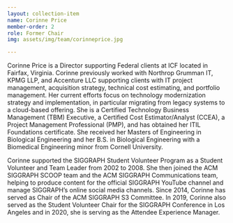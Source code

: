 ```yaml
---
layout: collection-item
name: Corinne Price
member-order: 2
role: Former Chair
img: assets/img/team/corinneprice.jpg

---
```

Corinne Price is a Director supporting Federal clients at ICF located in Fairfax, Virginia. Corinne previously worked with Northrop Grumman IT, KPMG LLP, and Accenture LLC supporting clients with IT project management, acquisition strategy, technical cost estimating, and portfolio management. Her current efforts focus on technology modernization strategy and implementation, in particular migrating from legacy systems to a cloud-based offering. She is a Certified Technology Business Management (TBM) Executive, a Certified Cost Estimator/Analyst (CCEA), a Project Management Professional (PMP), and has obtained her ITIL Foundations certificate. She received her Masters of Engineering in Biological Engineering and her B.S. in Biological Engineering with a Biomedical Engineering minor from Cornell University. 

Corinne supported the SIGGRAPH Student Volunteer Program as a Student Volunteer and Team Leader from 2002 to 2008. She then joined the ACM SIGGRAPH SCOOP team and the ACM SIGGRAPH Communications team, helping to produce content for the official SIGGRAPH YouTube channel and manage SIGGRAPH’s online social media channels. Since 2014, Corinne has served as Chair of the ACM SIGGRAPH S3 Committee. In 2019, Corinne also served as the Student Volunteer Chair for the SIGGRAPH Conference in Los Angeles and in 2020, she is serving as the Attendee Experience Manager.
